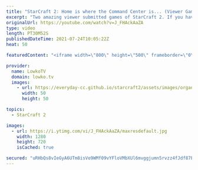 ```yaml
---
title: "StarCraft 2: Home is where the Command Center is... (Viewer Games)"
excerpt: "Two amazing viewer submitted games of StarCraft 2. If you have a game of StarCraft that you would like me to cast on the YouTube channel, feel free to submit it to replays@lowko.tv and I might cast your game in the future.  Support my work on Patreon: http://www.patreon.com/lowkotv Become a YouTube member:"
originalUrl: https://youtube.com/watch?v=J_FHAckAaZA
type: video
length: PT30M52S
publishedDateTime: 2021-07-24T10:05:22Z
heat: 50

featuredContent: "<iframe width=\"800\" height=\"500\" frameborder=\"0\" src=\"https://www.youtube.com/embed/J_FHAckAaZA\" allow=\"accelerometer; autoplay; encrypted-media; gyroscope; picture-in-picture\" allowfullscreen></iframe>"

provider:
  name: LowkoTV
  domain: lowko.tv
  images:
    - url: https://everyday-cc.github.io/starcraft2/assets/images/organizations/lowko.tv-50x50.jpg
      width: 50
      height: 50

topics:
  - StarCraft 2

images:
  - url: https://i.ytimg.com/vi/J_FHAckAaZA/maxresdefault.jpg
    width: 1280
    height: 720
    isCached: true

secured: "uRHbQs8vIeGyA6UTm8isVo9WMf09vYFloVMbXUl6mvggjumn5rvzz4fJdf87PU+/aLkaURCWvpokXn/JmQwiGgrCo9DjijW7H9/QMb3m/xTPeIux0xXUFuD7wgDTHxxB5p8aBm8lBB3OdWsH480Shd1xKwvMcTCtJFJDVDM+v/jwTp92qWK8a7kasShE1zDcZvvwB2VP5BtW4hjOwlOlGY9975VXvZ2Gxsd0xPT4f6mqj/oNbtJWp8MZs4p00FOp16E4/U8YXElaXO2n7H2qLRyjgFuMXE6ndNrYLP0bLFdjlWUDoXbJACGA/IAnp00T+z4QLIvsUpAjB04e2Y+S7IlKmxGa1UNZvaiJh/DC5Fju8B5wqEN2GOqiPAmBEK49AZGn3ozFnR+CmjBMdfVGe28vUg2boEWHODimC//Ekpc=;9nLAqACbAZ6ZRRN+Q2QRmg=="
---
```


